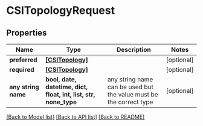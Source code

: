 # CSITopologyRequest


## Properties
Name | Type | Description | Notes
------------ | ------------- | ------------- | -------------
**preferred** | [**[CSITopology]**](CSITopology.md) |  | [optional] 
**required** | [**[CSITopology]**](CSITopology.md) |  | [optional] 
**any string name** | **bool, date, datetime, dict, float, int, list, str, none_type** | any string name can be used but the value must be the correct type | [optional]

[[Back to Model list]](../README.md#documentation-for-models) [[Back to API list]](../README.md#documentation-for-api-endpoints) [[Back to README]](../README.md)


